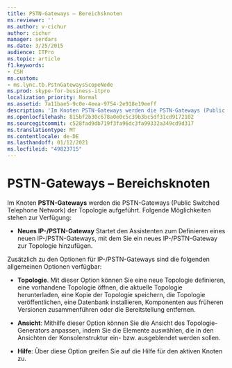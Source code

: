 ```yaml
---
title: PSTN-Gateways – Bereichsknoten
ms.reviewer: ''
ms.author: v-cichur
author: cichur
manager: serdars
ms.date: 3/25/2015
audience: ITPro
ms.topic: article
f1.keywords:
- CSH
ms.custom:
- ms.lync.tb.PstnGatewaysScopeNode
ms.prod: skype-for-business-itpro
localization_priority: Normal
ms.assetid: 7a11bae5-9c0e-4eea-9754-2e918e19eeff
description: 'Im Knoten PSTN-Gateways werden die PSTN-Gateways (Public Switched Telephone Network) der Topologie aufgeführt. Folgende Möglichkeiten stehen zur Verfügung:'
ms.openlocfilehash: 815bf2b30c678a0e0c5c39b3bc5df31cd9172102
ms.sourcegitcommit: c528fad9db719f3fa96dc3fa99332a349cd9d317
ms.translationtype: MT
ms.contentlocale: de-DE
ms.lasthandoff: 01/12/2021
ms.locfileid: "49823715"
---
```

# <a name="pstn-gateways-scope-node"></a>PSTN-Gateways – Bereichsknoten
 
Im Knoten **PSTN-Gateways** werden die PSTN-Gateways (Public Switched Telephone Network) der Topologie aufgeführt. Folgende Möglichkeiten stehen zur Verfügung:
  
- **Neues IP-/PSTN-Gateway** Startet den Assistenten zum Definieren eines neuen IP-/PSTN-Gateways, mit dem Sie ein neues IP-/PSTN-Gateway zur Topologie hinzufügen.
    
Zusätzlich zu den Optionen für IP-/PSTN-Gateways sind die folgenden allgemeinen Optionen verfügbar:
  
- **Topologie**. Mit dieser Option können Sie eine neue Topologie definieren, eine vorhandene Topologie öffnen, die aktuelle Topologie herunterladen, eine Kopie der Topologie speichern, die Topologie veröffentlichen, eine Datenbank installieren, Komponenten aus früheren Versionen zusammenführen oder die Bereitstellung entfernen.
    
- **Ansicht**: Mithilfe dieser Option können Sie die Ansicht des Topologie-Generators anpassen, indem Sie die Elemente auswählen, die in den Ansichten der Konsolenstruktur ein- bzw. ausgeblendet werden sollen.
    
- **Hilfe**: Über diese Option greifen Sie auf die Hilfe für den aktiven Knoten zu.
    

